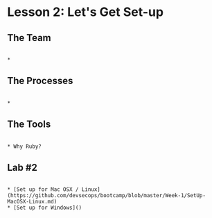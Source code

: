 # Lesson 2: Let's Get Set-up

## The Team

```

* 

```

## The Processes

```

* 

```

## The Tools

```

* Why Ruby?

```

## Lab #2

```

* [Set up for Mac OSX / Linux](https://github.com/devsecops/bootcamp/blob/master/Week-1/SetUp-MacOSX-Linux.md)
* [Set up for Windows]()

```
